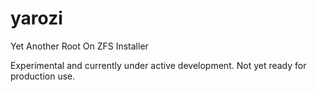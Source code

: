 # yarozi

Yet Another Root On ZFS Installer

Experimental and currently under active development. Not yet ready for production use.
